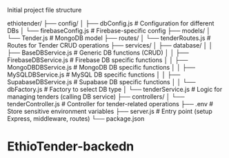 
Initial project file structure 

ethiotender/
├── config/
│   ├── dbConfig.js                # Configuration for different DBs
│   └── firebaseConfig.js           # Firebase-specific config
├── models/
│   └── Tender.js                   # MongoDB model
├── routes/
│   └── tenderRoutes.js             # Routes for Tender CRUD operations
├── services/
│   ├── database/
│   │   ├── BaseDBService.js        # Generic DB functions (CRUD)
│   │   ├── FirebaseDBService.js    # Firebase DB specific functions
│   │   ├── MongoDBDBService.js     # MongoDB DB specific functions
│   │   ├── MySQLDBService.js       # MySQL DB specific functions
│   │   ├── SupabaseDBService.js    # Supabase DB specific functions
│   │   └── dbFactory.js            # Factory to select DB type
│   └── tenderService.js            # Logic for managing tenders (calling DB service)
├── controllers/
│   └── tenderController.js         # Controller for tender-related operations
├── .env                            # Store sensitive environment variables
├── server.js                       # Entry point (setup Express, middleware, routes)
└── package.json
# EthioTender-backedn
